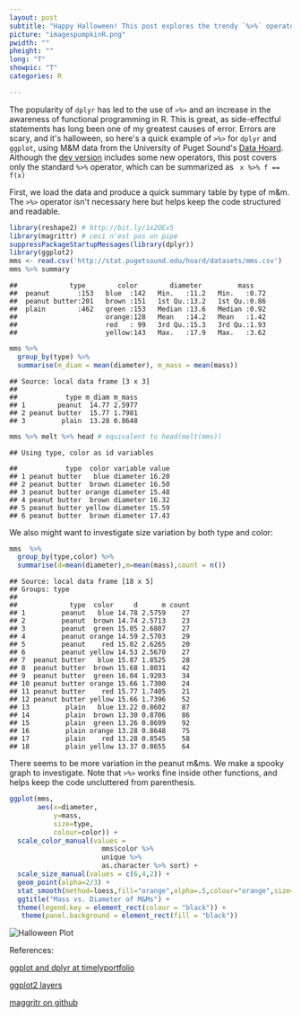 ```yaml
---
layout: post
subtitle: "Happy Halloween! This post explores the trendy `%>%` operator to add aspects of functional programming to R."
picture: "imagespumpkinR.png"
pwidth: ""
pheight: ""
long: "T"
showpic: "T"
categories: R

---
```


The popularity of `dplyr` has led to the use of `>%>` and an increase in the awareness of functional programming in R. This is great, as side-effectful statements has long been one of my greatest causes of error. Errors are scary, and it's halloween, so here's a quick example of `>%>` for `dplyr` and `ggplot`, using M&M data from the University of Puget Sound's [Data Hoard](http://stat.pugetsound.edu/hoard/datasets.aspx). Although the  [dev version](https://github.com/smbache/magrittr)  includes some new operators, this post covers only the standard `%>%` operator, which can be summarized as ` x %>% f == f(x)`


First, we load the data and produce a quick summary table by type of m&m. The `>%>` operator isn't necessary here but helps keep the code structured and readable. 


```r
library(reshape2) # http://bit.ly/1x2OEv5
library(magrittr) # ceci n'est pas un pipe
suppressPackageStartupMessages(library(dplyr))
library(ggplot2)
mms <- read.csv('http://stat.pugetsound.edu/hoard/datasets/mms.csv')
mms %>% summary
```

```
##             type        color        diameter         mass     
##  peanut       :153   blue  :142   Min.   :11.2   Min.   :0.72  
##  peanut butter:201   brown :151   1st Qu.:13.2   1st Qu.:0.86  
##  plain        :462   green :153   Median :13.6   Median :0.92  
##                      orange:128   Mean   :14.2   Mean   :1.42  
##                      red   : 99   3rd Qu.:15.3   3rd Qu.:1.93  
##                      yellow:143   Max.   :17.9   Max.   :3.62
```

```r
mms %>% 
  group_by(type) %>% 
  summarise(m_diam = mean(diameter), m_mass = mean(mass))
```

```
## Source: local data frame [3 x 3]
## 
##            type m_diam m_mass
## 1        peanut  14.77 2.5977
## 2 peanut butter  15.77 1.7981
## 3         plain  13.28 0.8648
```

```r
mms %>% melt %>% head # equivalent to head(melt(mms)) 
```

```
## Using type, color as id variables
```

```
##            type  color variable value
## 1 peanut butter   blue diameter 16.20
## 2 peanut butter  brown diameter 16.50
## 3 peanut butter orange diameter 15.48
## 4 peanut butter  brown diameter 16.32
## 5 peanut butter yellow diameter 15.59
## 6 peanut butter  brown diameter 17.43
```

We also might want to investigate size variation by both type and color: 


```r
mms  %>%  
  group_by(type,color) %>% 
  summarise(d=mean(diameter),m=mean(mass),count = n())
```

```
## Source: local data frame [18 x 5]
## Groups: type
## 
##             type  color     d      m count
## 1         peanut   blue 14.78 2.5759    27
## 2         peanut  brown 14.74 2.5713    23
## 3         peanut  green 15.05 2.6807    27
## 4         peanut orange 14.59 2.5703    29
## 5         peanut    red 15.02 2.6265    20
## 6         peanut yellow 14.53 2.5670    27
## 7  peanut butter   blue 15.87 1.8525    28
## 8  peanut butter  brown 15.68 1.8031    42
## 9  peanut butter  green 16.04 1.9203    34
## 10 peanut butter orange 15.66 1.7300    24
## 11 peanut butter    red 15.77 1.7405    21
## 12 peanut butter yellow 15.66 1.7396    52
## 13         plain   blue 13.22 0.8602    87
## 14         plain  brown 13.30 0.8706    86
## 15         plain  green 13.26 0.8699    92
## 16         plain orange 13.28 0.8648    75
## 17         plain    red 13.28 0.8545    58
## 18         plain yellow 13.37 0.8655    64
```

There seems to be more variation in the peanut m&ms. We make a spooky graph to investigate. 
Note that `>%>` works fine inside other functions, and helps keep the code uncluttered from parenthesis.



```r
ggplot(mms,
       aes(x=diameter,
           y=mass,
           size=type,
           colour=color)) +  
  scale_color_manual(values = 
                       mms$color %>% 
                       unique %>% 
                       as.character %>% sort) +
  scale_size_manual(values = c(6,4,2)) + 
  geom_point(alpha=2/3) + 
  stat_smooth(method=loess,fill="orange",alpha=.5,colour="orange",size=1,aes(group=type)) + 
  ggtitle("Mass vs. Diameter of M&Ms") + 
  theme(legend.key = element_rect(colour = "black")) +
   theme(panel.background = element_rect(fill = "black"))
```

![Halloween Plot](figure/Halloweenggplot.png) 



References: 

[ggplot and dplyr at timelyportfolio](http://timelyportfolio.blogspot.com/2014/07/alternate-price-plots-ggplot2-magrittr.html)

[ggplot2 layers](http://rstudio-pubs-static.s3.amazonaws.com/3355_d3f08cb2f71f44f2bbec8b52f0e5b5e7.html)

[maggritr on github](https://github.com/smbache/magrittr)  
  
  
